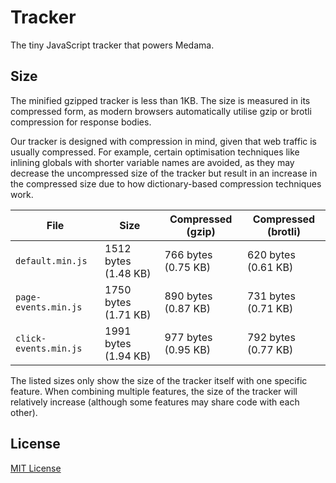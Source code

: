 # Tracker

The tiny JavaScript tracker that powers Medama.

## Size

The minified gzipped tracker is less than 1KB. The size is measured in its compressed form, as modern browsers automatically utilise gzip or brotli compression for response bodies.

Our tracker is designed with compression in mind, given that web traffic is usually compressed. For example, certain optimisation techniques like inlining globals with shorter variable names are avoided, as they may decrease the uncompressed size of the tracker but result in an increase in the compressed size due to how dictionary-based compression techniques work.

| File                  | Size                 | Compressed (gzip)   | Compressed (brotli) |
| --------------------- | -------------------- | ------------------- | ------------------- |
| `default.min.js`      | 1512 bytes (1.48 KB) | 766 bytes (0.75 KB) | 620 bytes (0.61 KB) |
| `page-events.min.js`  | 1750 bytes (1.71 KB) | 890 bytes (0.87 KB) | 731 bytes (0.71 KB) |
| `click-events.min.js` | 1991 bytes (1.94 KB) | 977 bytes (0.95 KB) | 792 bytes (0.77 KB) |

The listed sizes only show the size of the tracker itself with one specific feature. When combining multiple features, the size of the tracker will relatively increase (although some features may share code with each other).

## License

[MIT License](LICENSE)
